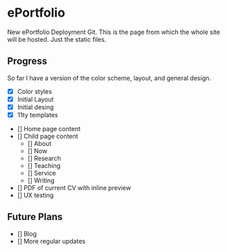 # ePortfolio
New ePortfolio Deployment Git. This is the page from which the whole site will be hosted. Just the static files.

## Progress
So far I have a version of the color scheme, layout, and general design.

- [x] Color styles
- [x] Initial Layout
- [x] Initial desing
- [x] 11ty templates
- [] Home page content
- [] Child page content
  - [] About
  - [] Now
  - [] Research
  - [] Teaching
  - [] Service
  - [] Writing
- [] PDF of current CV with inline preview
- [] UX testing

## Future Plans  
- [] Blog
- [] More regular updates
